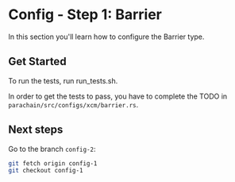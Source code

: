 # Config - Step 1: Barrier

In this section you'll learn how to configure the Barrier type.

## Get Started

To run the tests, run run_tests.sh.

In order to get the tests to pass, you have to complete the TODO in `parachain/src/configs/xcm/barrier.rs`.

## Next steps

Go to the branch `config-2`:

```bash
git fetch origin config-1
git checkout config-1
```
